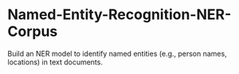# Named-Entity-Recognition-NER-Corpus
Build an NER model to identify named entities (e.g., person names,  locations) in text documents.
